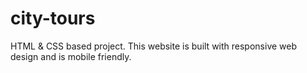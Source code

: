 # city-tours
HTML &amp; CSS based project. This website is built with responsive web design and is mobile friendly. 
